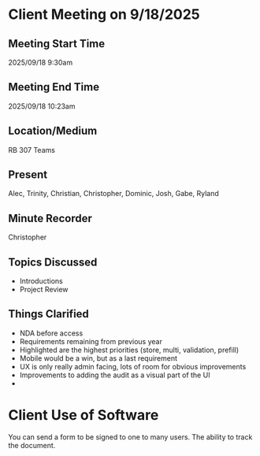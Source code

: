 # Client Meeting on 9/18/2025

## Meeting Start Time

2025/09/18 9:30am

## Meeting End Time

2025/09/18 10:23am

## Location/Medium

RB 307 Teams

## Present

Alec, Trinity, Christian, Christopher, Dominic, Josh, Gabe, Ryland

## Minute Recorder

Christopher

## Topics Discussed

- Introductions
- Project Review

## Things Clarified

- NDA before access
- Requirements remaining from previous year
- Highlighted are the highest priorities (store, multi, validation, prefill)
- Mobile would be a win, but as a last requirement
- UX is only really admin facing, lots of room for obvious improvements
- Improvements to adding the audit as a visual part of the UI
-

# Client Use of Software

You can send a form to be signed to one to many users. The ability to track the document.
